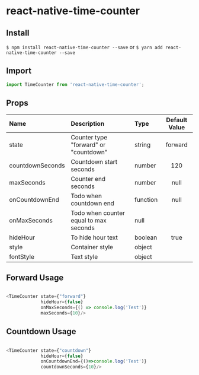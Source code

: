 # react-native-time-counter

## Install

`$ npm install react-native-time-counter --save` or `$ yarn add react-native-time-counter --save`  


## Import
```javascript
import TimeCounter from 'react-native-time-counter';
```

## Props
| Name | Description | Type | Default Value |
| :--- | :----- | :--- | :---: |
| state | Counter type "forward" or "countdown"| string | forward |
| countdownSeconds | Countdown start seconds | number | 120 |
| maxSeconds | Counter end seconds | number | null |
| onCountdownEnd | Todo when countdown end  | function | null |
| onMaxSeconds | Todo when counter equal to max seconds | null |
| hideHour | To hide hour text | boolean |  true |
| style | Container style | object |  |
| fontStyle |  Text style | object |  |

## Forward Usage
```javascript

<TimeCounter state={"forward"}
             hideHour={false}
             onMaxSeconds={() => console.log('Test')}
             maxSeconds={10}/>

```

## Countdown Usage
```javascript

<TimeCounter state={"countdown"}
             hideHour={false}
             onCountdownEnd={()=>console.log('Test')}
             countdownSeconds={10}/>

```
